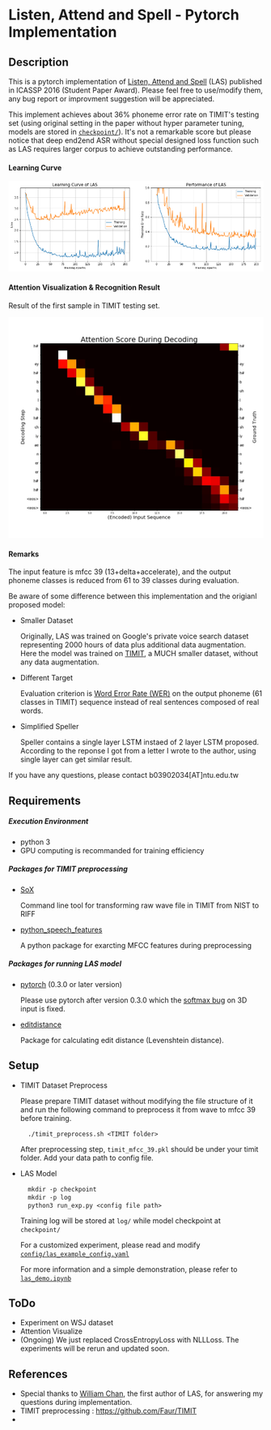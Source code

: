 # Listen, Attend and Spell - Pytorch Implementation


## Description

This is a pytorch implementation of [Listen, Attend and Spell](https://arxiv.org/abs/1508.01211v2) (LAS)  published in ICASSP 2016 (Student Paper Award).
Please feel free to use/modify them, any bug report or improvment suggestion will be appreciated.

This implement achieves about 36% phoneme error rate on TIMIT's testing set (using original setting in the paper without hyper parameter tuning, models are stored in [`checkpoint/`](checkpoint/)). It's not a remarkable score but please notice that deep end2end ASR without special designed loss function such as LAS requires larger corpus to achieve outstanding performance.

#### Learning Curve

![](log/result.jpg)

#### Attention Visualization & Recognition Result

Result of the first sample in TIMIT testing set.

![](log/attention.jpg)

#### Remarks

The input feature is mfcc 39 (13+delta+accelerate), and the output phoneme classes is reduced from 61 to 39 classes during evaluation.


Be aware of some difference between this implementation and the origianl proposed model:

- Smaller Dataset
    
    Originally, LAS was trained on Google's private voice search dataset representing 2000 hours of data plus additional data augmentation. Here the model was trained on [TIMIT](https://catalog.ldc.upenn.edu/ldc93s1), a MUCH smaller dataset, without any data augmentation.

- Different Target

    Evaluation criterion is [Word Error Rate (WER)](https://en.wikipedia.org/wiki/Word_error_rate) on the output phoneme (61 classes in TIMIT) sequence instead of real sentences composed of real words.

- Simplified Speller

    Speller contains a single layer LSTM instaed of 2 layer LSTM proposed. According to the reponse I got from a letter I wrote to the author, using single layer can get similar result.

If you have any questions, please contact b03902034[AT]ntu.edu.tw

## Requirements

##### Execution Environment

- python 3
- GPU computing is recommanded for training efficiency


##### Packages for TIMIT preprocessing

- [SoX](http://sox.sourceforge.net/)
    
    Command line tool for transforming raw wave file in TIMIT from NIST to RIFF


- [python_speech_features](https://github.com/jameslyons/python_speech_features)

    A python package for exarcting MFCC features during preprocessing
 
##### Packages for running LAS model

- [pytorch](http://pytorch.org/) (0.3.0 or later version)

    Please use pytorch after version 0.3.0 which the [softmax bug](https://github.com/pytorch/pytorch/issues/1020) on 3D input is fixed.


- [editdistance](https://github.com/aflc/editdistance)

    Package for calculating edit distance (Levenshtein distance).

    

## Setup
- TIMIT Dataset Preprocess

    Please prepare TIMIT dataset without modifying the file structure of it and run the following command to preprocess it from wave to mfcc 39 before training.
    
        ./timit_preprocess.sh <TIMIT folder>       
    
    After preprocessing step, `timit_mfcc_39.pkl` should be under your timit folder. Add your data path to config file.

- LAS Model
        
        mkdir -p checkpoint
        mkdir -p log
        python3 run_exp.py <config file path>
    
    Training log will be stored at `log/` while model checkpoint at ` checkpoint/`
    
    For a customized experiment, please read and modify [`config/las_example_config.yaml`](config/las_example_config.yaml)
    
    For more information and a simple demonstration, please refer to [`las_demo.ipynb`](las_demo.ipynb)

## ToDo

- Experiment on WSJ dataset
- Attention Visualize
- (Ongoing) We just replaced CrossEntropyLoss with NLLLoss. The experiments will be rerun and updated soon.

## References
- Special thanks to [William Chan](http://williamchan.ca/), the first author of LAS, for answering my questions during implementation.
- TIMIT preprocessing : https://github.com/Faur/TIMIT
- 
